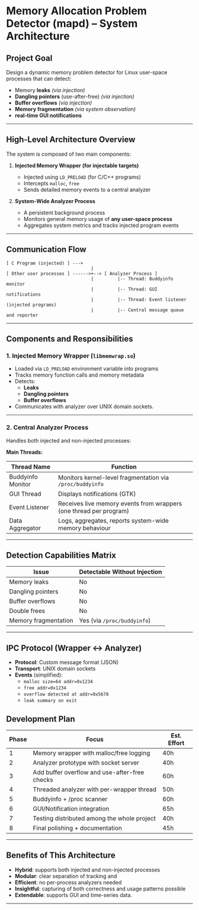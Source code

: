 # Memory Allocation Problem Detector (mapd) – System Architecture

## Project Goal

Design a dynamic memory problem detector for Linux user-space processes that can detect:

- Memory **leaks** *(via injection)*
- **Dangling pointers** (use-after-free) *(via injection)*
- **Buffer overflows** *(via injection)*
- **Memory fragmentation** *(via system observation)*
- **real-time GUI notifications**

---

## High-Level Architecture Overview

The system is composed of two main components:

1. **Injected Memory Wrapper (for injectable targets)**  
   - Injected using `LD_PRELOAD` (for C/C++ programs)
   - Intercepts `malloc`, `free`
   - Sends detailed memory events to a central analyzer

2. **System-Wide Analyzer Process**  
   - A persistent background process
   - Monitors general memory usage of **any user-space process**
   - Aggregates system metrics and tracks injected program events

---

## Communication Flow

```text
[ C Program (injected) ] ---+
                                |
[ Other user processes ] ------>+--> [ Analyzer Process ]
                                |         |-- Thread: Buddyinfo monitor
                                |         |-- Thread: GUI notifications
                                |         |-- Thread: Event listener (injected programs)
                                |         |-- Central message queue and reporter
```

---

## Components and Responsibilities

### 1. Injected Memory Wrapper (`libmemwrap.so`)

- Loaded via `LD_PRELOAD` environment variable into programs
- Tracks memory function calls and memory metadata
- Detects:
  - **Leaks**
  - **Dangling pointers**
  - **Buffer overflows**
- Communicates with analyzer over UNIX domain sockets.

---

### 2. Central Analyzer Process

Handles both injected and non-injected processes:

**Main Threads:**

| Thread Name       | Function                                                          |
|-------------------|-------------------------------------------------------------------|
| Buddyinfo Monitor | Monitors kernel-level fragmentation via `/proc/buddyinfo`        |
| GUI Thread        | Displays notifications (GTK)                |
| Event Listener    | Receives live memory events from wrappers (one thread per program) |
| Data Aggregator   | Logs, aggregates, reports system-wide memory behaviour           |

---

## Detection Capabilities Matrix

| Issue                         | Detectable Without Injection | 
|------------------------------|------------------------------|
| Memory leaks                 | No                         |
| Dangling pointers            | No                         |
| Buffer overflows             | No                         |
| Double frees                 | No                         |
| Memory fragmentation         | Yes (via `/proc/buddyinfo`) |

---

## IPC Protocol (Wrapper <-> Analyzer)

- **Protocol**: Custom message format (JSON)
- **Transport**: UNIX domain sockets
- **Events** (simplified):
  - `malloc size=64 addr=0x1234`
  - `free addr=0x1234`
  - `overflow detected at addr=0x5678`
  - `leak summary on exit`

## Development Plan

| Phase | Focus                                         | Est. Effort |
|-------|-----------------------------------------------|-------------|
| 1     | Memory wrapper with malloc/free logging       | 40h         |
| 2     | Analyzer prototype with socket server         | 40h         |
| 3     | Add buffer overflow and use-after-free checks | 60h         |
| 4     | Threaded analyzer with per-wrapper thread     | 50h         |
| 5     | Buddyinfo + /proc scanner                     | 60h         |
| 6     | GUI/Notification integration                  | 65h         |
| 7     | Testing distributed among the whole project   | 40h         |
| 8     | Final polishing + documentation               | 45h         |

---

##  Benefits of This Architecture

-  **Hybrid**: supports both injected and non-injected processes
-  **Modular**: clear separation of tracking and 
-  **Efficient**: no per-process analyzers needed
-  **Insightful**: capturing of both correctness and usage patterns possible
-  **Extendable**: supports GUI and time-series data.

---



